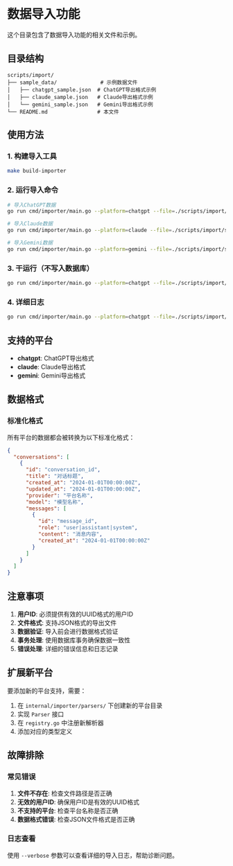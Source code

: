 # 数据导入功能

这个目录包含了数据导入功能的相关文件和示例。

## 目录结构

```
scripts/import/
├── sample_data/              # 示例数据文件
│   ├── chatgpt_sample.json  # ChatGPT导出格式示例
│   ├── claude_sample.json   # Claude导出格式示例
│   └── gemini_sample.json   # Gemini导出格式示例
└── README.md                # 本文件
```

## 使用方法

### 1. 构建导入工具

```bash
make build-importer
```

### 2. 运行导入命令

```bash
# 导入ChatGPT数据
go run cmd/importer/main.go --platform=chatgpt --file=./scripts/import/sample_data/chatgpt_sample.json --user-id=123e4567-e89b-12d3-a456-426614174000

# 导入Claude数据
go run cmd/importer/main.go --platform=claude --file=./scripts/import/sample_data/claude_sample.json --user-id=123e4567-e89b-12d3-a456-426614174000

# 导入Gemini数据
go run cmd/importer/main.go --platform=gemini --file=./scripts/import/sample_data/gemini_sample.json --user-id=123e4567-e89b-12d3-a456-426614174000
```

### 3. 干运行（不写入数据库）

```bash
go run cmd/importer/main.go --platform=chatgpt --file=./scripts/import/sample_data/chatgpt_sample.json --user-id=123e4567-e89b-12d3-a456-426614174000 --dry-run
```

### 4. 详细日志

```bash
go run cmd/importer/main.go --platform=chatgpt --file=./scripts/import/sample_data/chatgpt_sample.json --user-id=123e4567-e89b-12d3-a456-426614174000 --verbose
```

## 支持的平台

- **chatgpt**: ChatGPT导出格式
- **claude**: Claude导出格式  
- **gemini**: Gemini导出格式

## 数据格式

### 标准化格式

所有平台的数据都会被转换为以下标准化格式：

```json
{
  "conversations": [
    {
      "id": "conversation_id",
      "title": "对话标题",
      "created_at": "2024-01-01T00:00:00Z",
      "updated_at": "2024-01-01T00:00:00Z",
      "provider": "平台名称",
      "model": "模型名称",
      "messages": [
        {
          "id": "message_id",
          "role": "user|assistant|system",
          "content": "消息内容",
          "created_at": "2024-01-01T00:00:00Z"
        }
      ]
    }
  ]
}
```

## 注意事项

1. **用户ID**: 必须提供有效的UUID格式的用户ID
2. **文件格式**: 支持JSON格式的导出文件
3. **数据验证**: 导入前会进行数据格式验证
4. **事务处理**: 使用数据库事务确保数据一致性
5. **错误处理**: 详细的错误信息和日志记录

## 扩展新平台

要添加新的平台支持，需要：

1. 在 `internal/importer/parsers/` 下创建新的平台目录
2. 实现 `Parser` 接口
3. 在 `registry.go` 中注册新解析器
4. 添加对应的类型定义

## 故障排除

### 常见错误

1. **文件不存在**: 检查文件路径是否正确
2. **无效的用户ID**: 确保用户ID是有效的UUID格式
3. **不支持的平台**: 检查平台名称是否正确
4. **数据格式错误**: 检查JSON文件格式是否正确

### 日志查看

使用 `--verbose` 参数可以查看详细的导入日志，帮助诊断问题。